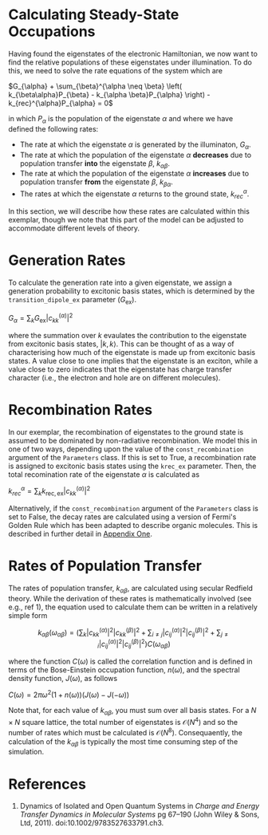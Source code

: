 # Calculating Steady-State Occupations

Having found the eigenstates of the electronic Hamiltonian, we now want to find the relative populations of these eigenstates under illumination. To do this, we need to solve the rate equations of the system which are 

$G_{\alpha} + \sum_{\beta}^{\alpha \neq \beta} \left( k_{\beta\alpha}P_{\beta} - k_{\alpha \beta}P_{\alpha} \right) - k_{rec}^{\alpha}P_{\alpha} = 0$

in which $P_{\alpha}$ is the population of the eigenstate $\alpha$ and where we have defined the following rates:

- The rate at which the eigenstate $\alpha$ is generated by the illuminaton, $G_{\alpha}$.
- The rate at which the population of the eigenstate $\alpha$ **decreases** due to population transfer **into** the eigenstate $\beta$, $k_{\alpha \beta}$.
- The rate at which the population of the eigenstate $\alpha$ **increases** due to population transfer **from** the eigenstate $\beta$, $k_{\beta \alpha}$.
- The rates at which the eigenstate $\alpha$ returns to the ground state, $k_{rec}^{\alpha}$. 

In this section, we will describe how these rates are calculated within this exemplar, though we note that this part of the model can be adjusted to accommodate different levels of theory. 

# Generation Rates
To calculate the generation rate into a given eigenstate, we assign a generation probability to excitonic basis states, which is determined by the `transition_dipole_ex` parameter ($G_{\mathrm{ex}}$). 

$G_{\alpha} =  \sum_{k}G_{\mathrm{ex}}|c_{kk}^{(\alpha)}|^{2}$  

where the summation over $k$ evaulates the contribution to the eigenstate from excitonic basis states, $|k,k\rangle$. This can be thought of as a way of characterising how much of the eigenstate is made up from excitonic basis states. A value close to one implies that the eigenstate is an exciton, while a value close to zero indicates that the eigenstate has charge transfer character (i.e., the electron and hole are on different molecules). 

# Recombination Rates

In our exemplar, the recombination of eigenstates to the ground state is assumed to be dominated by non-radiative recombination. We model this in one of two ways, depending upon the value of the `const_recombination` argument of the `Parameters` class. If this is set to True, a recombination rate is assigned to excitonic basis states using the `krec_ex` parameter. Then, the total recomination rate of the eigenstate $\alpha$ is calculated as 

$k_{rec}^{\alpha} =  \sum_{k}k_{\mathrm{rec,ex}}|c_{kk}^{(\alpha)}|^{2}$ 

Alternatively, if the `const_recombination` argument of the `Parameters` class is set to False, the decay rates are calculated using a version of Fermi's Golden Rule which has been adapted to describe organic molecules. This is described in further detail in [Appendix One](A1_EnergyDependentRecombinationRates.md). 

# Rates of Population Transfer

The rates of population transfer, $k_{\alpha \beta}$, are calculated using secular Redfield theory. While the derivation of these rates is mathematically involved (see e.g., ref 1), the equation used to calculate them can be written in a relatively simple form

$$
k_{\alpha \beta}(\omega_{\alpha \beta}) = \left( \sum_{k}|c_{kk}^{(\alpha)}|^{2}|c_{kk}^{(\beta)}|^{2} + \sum_{i\neq j}|c_{ij}^{(\alpha)}|^{2}|c_{ij}^{(\beta)}|^{2} + \sum_{j\neq i}|c_{ij}^{(\alpha)}|^{2}|c_{ij}^{(\beta)}|^{2} \right) C(\omega_{\alpha \beta})
$$

where the function $C(\omega)$ is called the correlation function and is defined in terms of the Bose-Einstein occupation function, $n(\omega)$, and the spectral density function, $J(\omega)$, as follows

$C(\omega) = 2\pi \omega^2 \left( 1 + n(\omega)\right)\left(J(\omega) - J(-\omega)\right)$

Note that, for each value of $k_{\alpha \beta}$, you must sum over all basis states. For a $N \times N$ square lattice, the total number of eigenstates is $\mathcal{O}(N^4)$ and so the number of rates which must be calculated is $\mathcal{O}(N^8)$. Consequaently, the calculation of the $k_{\alpha \beta}$ is typically the most time consuming step of the simulation. 

# References

1. Dynamics of Isolated and Open Quantum Systems in *Charge and Energy Transfer Dynamics in Molecular Systems* pg 67–190 (John Wiley & Sons, Ltd, 2011). doi:10.1002/9783527633791.ch3.

